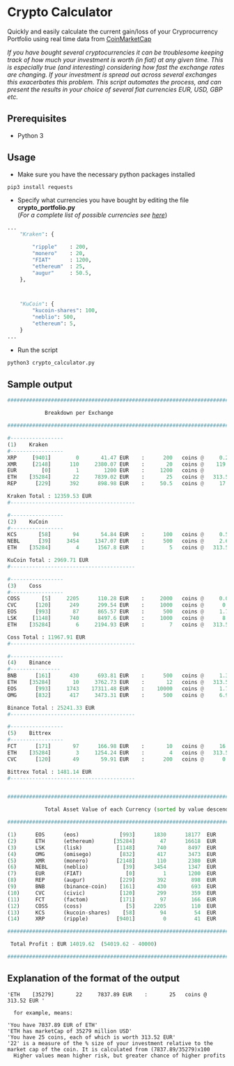# Crypto Calculator
Quickly and easily calculate the current gain/loss of your Cryprocurrency Portfolio using real time data from  [CoinMarketCap](https://coinmarketcap.com/api/)

*If you have bought several cryptocurrencies it can be troublesome keeping track of how much your investment is worth (in fiat) at any given time. This is especially true (and interesting) considering how fast the exchange rates are changing. If your investment is spread out across several exchanges this exacerbates this problem. This script automates the process, and can present the results in your choice of several fiat currencies EUR, USD, GBP etc.*

## Prerequisites
* Python 3

## Usage

* Make sure you have the necessary python packages installed
```python 
pip3 install requests
```

* Specify what currencies you have bought by editing the file
 **crypto_portfolio.py**  
   (*For a complete list of possible currencies see [here](https://api.coinmarketcap.com/v1/ticker/)*)


```python 
...
    "Kraken": {

        "ripple"    : 200,
        "monero"    : 20,
        "FIAT"      : 1200,
        "ethereum"  : 25,
        "augur"     : 50.5,
    },



    "KuCoin": {
        "kucoin-shares": 100,
        "neblio": 500,
        "ethereum": 5,
    }
...

```
* Run the script
```python 
python3 crypto_calculator.py
```

## Sample output

```python 
###################################################################################### 

            Breakdown per Exchange 

###################################################################################### 

#-----------------
(1)    Kraken
#-----------------
XRP     [9401]        0       41.47 EUR    :      200   coins @     0.21 EUR 
XMR     [2148]      110     2380.07 EUR    :       20   coins @    119.0 EUR 
EUR        [0]        1        1200 EUR    :     1200   coins @        1 EUR 
ETH    [35284]       22     7839.02 EUR    :       25   coins @   313.56 EUR 
REP      [229]      392      898.98 EUR    :     50.5   coins @     17.8 EUR 

Kraken Total : 12359.53 EUR
#---------------------------------------- 

#-----------------
(2)    KuCoin
#-----------------
KCS       [58]       94       54.84 EUR    :      100   coins @     0.55 EUR 
NEBL      [39]     3454     1347.07 EUR    :      500   coins @     2.69 EUR 
ETH    [35284]        4      1567.8 EUR    :        5   coins @   313.56 EUR 

KuCoin Total : 2969.71 EUR
#---------------------------------------- 

#-----------------
(3)    Coss
#-----------------
COSS       [5]     2205      110.28 EUR    :     2000   coins @     0.06 EUR 
CVC      [120]      249      299.54 EUR    :     1000   coins @      0.3 EUR 
EOS      [993]       87      865.57 EUR    :      500   coins @     1.73 EUR 
LSK     [1148]      740      8497.6 EUR    :     1000   coins @      8.5 EUR 
ETH    [35284]        6     2194.93 EUR    :        7   coins @   313.56 EUR 

Coss Total : 11967.91 EUR
#---------------------------------------- 

#-----------------
(4)    Binance
#----------------
BNB      [161]      430      693.81 EUR    :      500   coins @     1.39 EUR 
ETH    [35284]       10     3762.73 EUR    :       12   coins @   313.56 EUR 
EOS      [993]     1743    17311.48 EUR    :    10000   coins @     1.73 EUR 
OMG      [832]      417     3473.31 EUR    :      500   coins @     6.95 EUR 

Binance Total : 25241.33 EUR
#---------------------------------------- 

#-----------------
(5)    Bittrex
#-----------------
FCT      [171]       97      166.98 EUR    :       10   coins @     16.7 EUR 
ETH    [35284]        3     1254.24 EUR    :        4   coins @   313.56 EUR 
CVC      [120]       49       59.91 EUR    :      200   coins @      0.3 EUR 

Bittrex Total : 1481.14 EUR
#---------------------------------------- 


###################################################################################### 

            Total Asset Value of each Currency (sorted by value descending)

###################################################################################### 

(1)      EOS      (eos)             [993]      1830      18177  EUR   :    10500  coins @     1.73 EUR
(2)      ETH      (ethereum)      [35284]        47      16618  EUR   :       53  coins @   313.56 EUR
(3)      LSK      (lisk)           [1148]       740       8497  EUR   :     1000  coins @      8.5 EUR
(4)      OMG      (omisego)         [832]       417       3473  EUR   :      500  coins @     6.95 EUR
(5)      XMR      (monero)         [2148]       110       2380  EUR   :       20  coins @    119.0 EUR
(6)      NEBL     (neblio)           [39]      3454       1347  EUR   :      500  coins @     2.69 EUR
(7)      EUR      (FIAT)              [0]         1       1200  EUR   :     1200  coins @        1 EUR
(8)      REP      (augur)           [229]       392        898  EUR   :     50.5  coins @     17.8 EUR
(9)      BNB      (binance-coin)    [161]       430        693  EUR   :      500  coins @     1.39 EUR
(10)     CVC      (civic)           [120]       299        359  EUR   :     1200  coins @      0.3 EUR
(11)     FCT      (factom)          [171]        97        166  EUR   :       10  coins @     16.7 EUR
(12)     COSS     (coss)              [5]      2205        110  EUR   :     2000  coins @     0.06 EUR
(13)     KCS      (kucoin-shares)    [58]        94         54  EUR   :      100  coins @     0.55 EUR
(14)     XRP      (ripple)         [9401]         0         41  EUR   :      200  coins @     0.21 EUR

###################################################################################### 

 Total Profit : EUR 14019.62  (54019.62 - 40000) 

###################################################################################### 

```

## Explanation of the format of the output
``` 
'ETH    [35279]       22     7837.89 EUR    :       25   coins @   313.52 EUR '

  for example, means:

'You have 7837.89 EUR of ETH'
'ETH has marketCap of 35279 million USD'
'You have 25 coins, each of which is worth 313.52 EUR'
'22' is a measure of the % size of your investment relative to the market cap of the coin. It is calculated from (7837.89/35279)x100
  Higher values mean higher risk, but greater chance of higher profits
```
